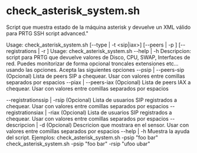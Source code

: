 # check_asterisk_system.sh
Script que muestra estado de la máquina asterisk y devuelve un XML válido para PRTG SSH script advanced."

Usage: check_asterisk_system.sh [--type | -t <sip|iax>] [--peers | -p <peers>] [--registrations | -r <registrations>] 
Usage: check_asterisk_system.sh --help | -h
Descripcion:
script para PRTG que devuelve valores de Disco, CPU, SWAP, Interfaces de red. Puedes monitorizar de forma opcional
troncales extensiones etc... usando las opciones.
Acepta las siguientes opciones
  --psip  | --peers-sip            (Opcional) Lista de peers SIP a chequear.
                                   Usar con valores entre comillas separados por espacios
  --piax  | --peers-iax            (Opcional) Lista de peers IAX a chequear.
                                   Usar con valores entre comillas separados por espacios
                          
  --registrationssip  | -rsip      (Opcional) Lista de usuarios SIP registrados a chequear.
                                   Usar con valores entre comillas separados por espacios
  --registrationsiax  | -riax      (Opcional) Lista de usuarios SIP registrados a chequear.
                                   Usar con valores entre comillas separados por espacios
  --descripcion  | -d              (Opcional) Descricion que mostrara en el sensor.
                                   Usar con valores entre comillas separados por espacios
  --help | -h                      Muestra la ayuda del script.
Ejemplos:
  check_asterisk_system.sh -psip \"foo bar\"
  check_asterisk_system.sh -psip \"foo bar\" -rsip \"ufoo ubar\"
